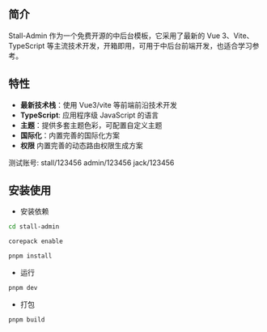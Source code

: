 ## 简介

Stall-Admin 作为一个免费开源的中后台模板，它采用了最新的 Vue 3、Vite、TypeScript 等主流技术开发，开箱即用，可用于中后台前端开发，也适合学习参考。

## 特性

- **最新技术栈**：使用 Vue3/vite 等前端前沿技术开发
- **TypeScript**: 应用程序级 JavaScript 的语言
- **主题**：提供多套主题色彩，可配置自定义主题
- **国际化**：内置完善的国际化方案
- **权限** 内置完善的动态路由权限生成方案

测试账号: stall/123456 admin/123456 jack/123456

## 安装使用

- 安装依赖

```bash
cd stall-admin

corepack enable

pnpm install
```

- 运行

```bash
pnpm dev
```

- 打包

```bash
pnpm build
```
